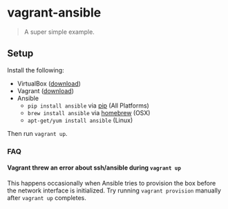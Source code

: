 # vagrant-ansible
> A super simple example.

## Setup

Install the following:

- VirtualBox ([download](https://www.virtualbox.org/))
- Vagrant ([download](http://www.vagrantup.com/downloads.html))
- Ansible
  - `pip install ansible` via [pip](http://pip.readthedocs.org/en/latest/installing.html) (All Platforms)
  - `brew install ansible` via [homebrew](http://brew.sh/) (OSX)
  - `apt-get/yum install ansible` (Linux)

Then run `vagrant up`.


### FAQ

#### Vagrant threw an error about ssh/ansible during `vagrant up`
This happens occasionally when Ansible tries to provision the box before the network interface is initialized. Try running `vagrant provision` manually after `vagrant up` completes.
